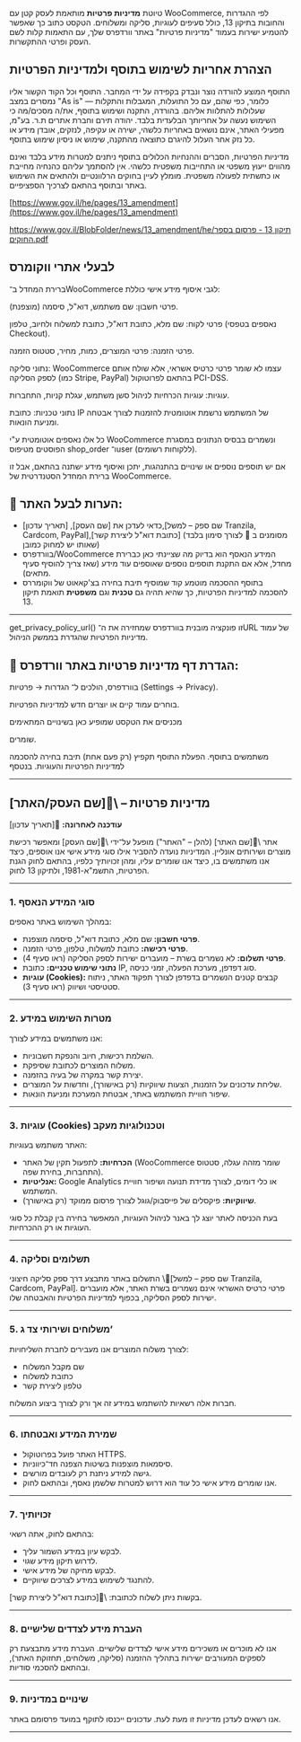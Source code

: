  טיוטת **מדיניות פרטיות** מותאמת לעסק קטן עם WooCommerce, לפי ההגדרות והחובות בתיקון 13, כולל סעיפים לעוגיות, סליקה ומשלוחים.
הטקסט כתוב כך שאפשר להטמיע ישירות בעמוד "מדיניות פרטיות" באתר וורדפרס שלך, עם התאמות קלות לשם העסק ופרטי ההתקשרות.

## הצהרת אחריות לשימוש בתוסף ולמדיניות הפרטיות
התוסף המוצע להורדה נוצר ונבדק בקפידה על ידי המחבר. התוסף וכל הקוד הקשור אליו נמסרים במצב "As is" — כלומר, כפי שהם, עם כל התועלות, המגבלות והתקלות שעלולות להתלוות אליהם.
בהורדה, התקנה ושימוש בתוסף, את/ה מסכים/מה כי השימוש נעשה על אחריותך הבלעדית בלבד.
יהודה תירם וחברת אתרים ת.ר. בע"מ, מפעילי האתר, אינם נושאים באחריות כלשהי, ישירה או עקיפה, לנזקים, אובדן מידע או כל נזק אחר העלול להיגרם כתוצאה מהתקנה, שימוש או ניסיון שימוש בתוסף.

מדיניות הפרטיות, הסברים וההנחיות הכלולים בתוסף ניתנים למטרות מידע בלבד ואינם מהווים ייעוץ משפטי או התחייבות משפטית כלשהי. אין להסתמך עליהם כהנחיה מחייבת או כתשתית לפעולה משפטית. מומלץ לעיין בחוקים הרלוונטיים ולהתאים את השימוש באתר ובתוסף בהתאם לצרכיך הספציפיים.

[https://www.gov.il/he/pages/13_amendment](https://www.gov.il/he/pages/13_amendment)

[https://www.gov.il/BlobFolder/news/13_amendment/he/תיקון 13 - פרסום בספר החוקים.pdf](<https://www.gov.il/BlobFolder/news/13_amendment/he/תיקון 13 - פרסום בספר החוקים.pdf>)

## לבעלי אתרי ווקומרס
ברירת המחדל ב־WooCommerce לגבי איסוף מידע אישי כוללת:

פרטי חשבון: שם משתמש, דוא"ל, סיסמה (מוצפנת).

פרטי לקוח: שם מלא, כתובת דוא"ל, כתובת למשלוח ולחיוב, טלפון (נאספים בטפסי Checkout).

פרטי הזמנה: פרטי המוצרים, כמות, מחיר, סטטוס הזמנה.

נתוני סליקה: WooCommerce עצמו לא שומר פרטי כרטיס אשראי, אלא שולח אותם לספק הסליקה (כמו Stripe, PayPal) בהתאם לפרוטוקול PCI-DSS.

עוגיות: עוגיות הכרחיות לניהול סשן משתמש, עגלת קניות, התחברות.

נתוני טכניות: כתובת IP של המשתמש נרשמת אוטומטית להזמנות לצורך אבטחה ומניעת הונאות.

כל אלו נאספים אוטומטית ע"י WooCommerce ונשמרים בבסיס הנתונים במסגרת הפוסטים מטיפוס shop_order ו־user (ללקוחות רשומים).

אם יש תוספים נוספים או שינויים בהתנהגות, יתכן ואיסוף מידע ישתנה בהתאם, אבל זו ברירת המחדל הסטנדרטית של WooCommerce.

## 📌 **הערות לבעל האתר:**

* כדאי לעדכן את \[שם העסק], \[תאריך עדכון],[שם ספק – למשל Tranzila, Cardcom, PayPal],[כתובת דוא"ל ליצירת קשר] (מסומנים ב 📌 לצורך סימון בלבד שאותו יש למחוק כמובן)
* בוורדפרס/WooCommerce המידע הנאסף הוא בדיוק מה שציינתי כאן כברירת מחדל, אלא אם התקנת תוספים נוספים שאוספים עוד מידע (שאז צריך להוסיף סעיף מתאים).
* בתוסף ההסכמה מוטמע קוד שמוסיף תיבת בחירה בצ'קאאוט של ווקומררס להסכמה למדיניות הפרטיות, כך שהיא תהיה גם **טכנית** וגם **משפטית** תואמת תיקון 13.

---
get_privacy_policy_url() זו פונקציה מובנית בוורדפרס שמחזירה את ה־URL של עמוד מדיניות הפרטיות שהגדרת בממשק הניהול.

## 📌 הגדרת דף מדיניות פרטיות באתר וורדפרס:

בוורדפרס, הולכים ל־
הגדרות → פרטיות (Settings → Privacy).

בוחרים עמוד קיים או יוצרים חדש למדיניות הפרטיות.

מכניסים את הטקסט שמופיע כאן בשינויים המתאימים 

שומרים.

משתמשים בתוסף. הפעלת התוסף תקפיץ (רק פעם אחת) תיבת בחירה להסכמה למדיניות הפרטיות והעוגיות. בנטסף 

---

## מדיניות פרטיות – \📌[שם העסק/האתר]

**עודכנה לאחרונה:** 📌[תאריך עדכון]

אתר \📌[שם האתר] (להלן – "האתר") מופעל על־ידי \📌[שם העסק] ומאפשר רכישת מוצרים ושירותים אונליין.
המדיניות נועדה להסביר אילו סוגי מידע אישי אנו אוספים, כיצד אנו משתמשים בו, כיצד אנו שומרים עליו, ומהן זכויותיך כלפיו, בהתאם לחוק הגנת הפרטיות, התשמ"א-1981, ולתיקון 13 לחוק.

---

### 1. סוגי המידע הנאסף

במהלך השימוש באתר נאספים:

* **פרטי חשבון:** שם מלא, כתובת דוא"ל, סיסמה מוצפנת.
* **פרטי רכישה:** כתובת למשלוח, טלפון, פרטי הזמנה.
* **פרטי תשלום:** לא נשמרים בשרת – מועברים ישירות לספק הסליקה (ראו סעיף 4).
* **נתוני שימוש טכניים:** כתובת IP, סוג דפדפן, מערכת הפעלה, זמני כניסה.
* **עוגיות (Cookies):** קבצים קטנים הנשמרים בדפדפן לצורך תפקוד האתר, ניתוח סטטיסטי ושיווק (ראו סעיף 3).

---

### 2. מטרות השימוש במידע

אנו משתמשים במידע לצורך:

* השלמת רכישות, חיוב והנפקת חשבוניות.
* משלוח המוצרים לכתובת שסיפקת.
* יצירת קשר במקרה של בעיה בהזמנה.
* שליחת עדכונים על הזמנות, הצעות שיווקיות (רק באישורך), וחדשות על המוצרים.
* שיפור חוויית המשתמש באתר, אבטחת המערכת ומניעת הונאות.

---

### 3. עוגיות (Cookies) וטכנולוגיות מעקב

האתר משתמש בעוגיות:

* **הכרחיות:** לתפעול תקין של האתר (WooCommerce שומר מזהה עגלה, סטטוס התחברות, בחירת שפה).
* **אנליטיות:** Google Analytics או כלי דומים, לצורך מדידת תנועה ושיפור חוויית המשתמש.
* **שיווקיות:** פיקסלים של פייסבוק/גוגל לצורך פרסום ממוקד (רק באישורך).

בעת הכניסה לאתר יוצג לך באנר לניהול העוגיות, המאפשר בחירה בין קבלת כל סוגי העוגיות או רק ההכרחיות.

---

### 4. תשלומים וסליקה

התשלום באתר מתבצע דרך ספק סליקה חיצוני \📌[שם ספק – למשל Tranzila, Cardcom, PayPal].
פרטי כרטיס האשראי אינם נשמרים בשרת האתר, אלא מועברים ישירות לספק הסליקה, בכפוף למדיניות הפרטיות והאבטחה שלו.

---

### 5. משלוחים ושירותי צד ג’

לצורך משלוח המוצרים אנו מעבירים לחברת השליחויות:

* שם מקבל המשלוח
* כתובת למשלוח
* טלפון ליצירת קשר

חברות אלה רשאיות להשתמש במידע זה אך ורק לצורך ביצוע המשלוח.

---

### 6. שמירת המידע ואבטחתו

* האתר פועל בפרוטוקול HTTPS.
* סיסמאות מוצפנות בשיטות הצפנה חד־כיווניות.
* גישה למידע ניתנת רק לעובדים מורשים.
* אנו שומרים מידע אישי כל עוד הוא דרוש למטרות שלשמן נאסף, ובהתאם לחוק.

---

### 7. זכויותיך

בהתאם לחוק, אתה רשאי:

* לבקש עיון במידע השמור עליך.
* לדרוש תיקון מידע שגוי.
* לבקש מחיקה של מידע אישי.
* להתנגד לשימוש במידע לצרכים שיווקיים.

בקשות ניתן לשלוח לכתובת: \📌[כתובת דוא"ל ליצירת קשר].

---

### 8. העברת מידע לצדדים שלישיים

אנו לא מוכרים או משכירים מידע אישי לצדדים שלישיים.
העברת מידע מתבצעת רק לספקים המעורבים ישירות בתהליך ההזמנה (סליקה, משלוחים, תחזוקת האתר), ובהתאם להסכמי סודיות.

---

### 9. שינויים במדיניות

אנו רשאים לעדכן מדיניות זו מעת לעת. עדכונים ייכנסו לתוקף במועד פרסומם באתר.

---


